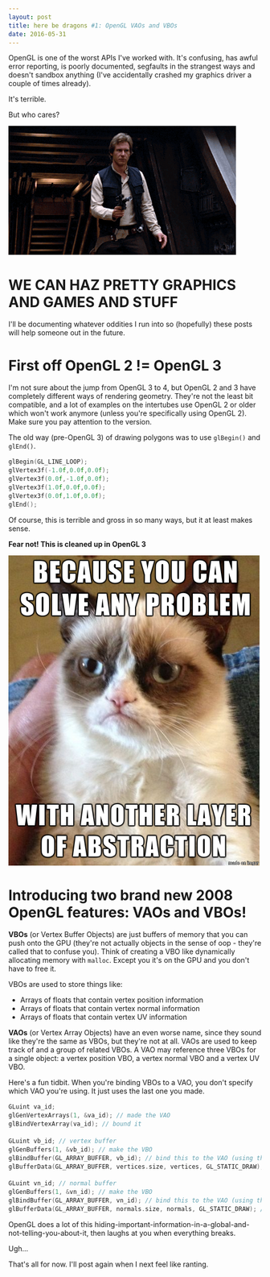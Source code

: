 ```yaml
---
layout: post
title: here be dragons #1: OpenGL VAOs and VBOs
date: 2016-05-31
---
```


OpenGL is one of the worst APIs I've worked with. It's confusing, has awful error reporting, is poorly documented, segfaults in the strangest ways and doesn't sandbox anything (I've accidentally crashed my graphics driver a couple of times already).

It's terrible.

But who cares?

![](/images/whocares.gif)

# WE CAN HAZ PRETTY GRAPHICS AND GAMES AND STUFF

I'll be documenting whatever oddities I run into so (hopefully) these posts will help someone out in the future.

# First off OpenGL 2 != OpenGL 3

I'm not sure about the jump from OpenGL 3 to 4, but OpenGL 2 and 3 have completely different ways of rendering geometry. They're not the least bit compatible, and a lot of examples on the intertubes use OpenGL 2 or older which won't work anymore (unless you're specifically using OpenGL 2). Make sure you pay attention to the version.

The old way (pre-OpenGL 3) of drawing polygons was to use `glBegin()` and `glEnd()`.

```c
glBegin(GL_LINE_LOOP);
glVertex3f(-1.0f,0.0f,0.0f);
glVertex3f(0.0f,-1.0f,0.0f);
glVertex3f(1.0f,0.0f,0.0f);
glVertex3f(0.0f,1.0f,0.0f);
glEnd();
```

Of course, this is terrible and gross in so many ways, but it at least makes sense.

**Fear not! This is cleaned up in OpenGL 3**

![](/images/abstraction.png)

# Introducing two brand new 2008 OpenGL features: VAOs and VBOs!

**VBOs** (or Vertex Buffer Objects) are just buffers of memory that you can push onto the GPU (they're not actually objects in the sense of oop - they're called that to confuse you). Think of creating a VBO like dynamically allocating memory with `malloc`. Except you it's on the GPU and you don't have to free it.

VBOs are used to store things like:

* Arrays of floats that contain vertex position information
* Arrays of floats that contain vertex normal information
* Arrays of floats that contain vertex UV information

**VAOs** (or Vertex Array Objects) have an even worse name, since they sound like they're the same as VBOs, but they're not at all. VAOs are used to keep track of and a group of related VBOs. A VAO may reference three VBOs for a single object: a vertex position VBO, a vertex normal VBO and a vertex UV VBO.

Here's a fun tidbit. When you're binding VBOs to a VAO, you don't specify which VAO you're using. It just uses the last one you made.

```c
GLuint va_id;
glGenVertexArrays(1, &va_id); // made the VAO
glBindVertexArray(va_id); // bound it

GLuint vb_id; // vertex buffer
glGenBuffers(1, &vb_id); // make the VBO
glBindBuffer(GL_ARRAY_BUFFER, vb_id); // bind this to the VAO (using the last VAO)
glBufferData(GL_ARRAY_BUFFER, vertices.size, vertices, GL_STATIC_DRAW); // pop the data on

GLuint vn_id; // normal buffer
glGenBuffers(1, &vn_id); // make the VBO
glBindBuffer(GL_ARRAY_BUFFER, vn_id); // bind this to the VAO (using the last VAO)
glBufferData(GL_ARRAY_BUFFER, normals.size, normals, GL_STATIC_DRAW); // pop the data on
```

OpenGL does a lot of this hiding-important-information-in-a-global-and-not-telling-you-about-it, then laughs at you when everything breaks.

Ugh...

That's all for now. I'll post again when I next feel like ranting.
